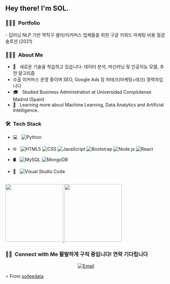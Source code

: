 <h2> Hey there! I'm SOL.</h2>

<h3> 👨🏻‍💻 &nbsp;Portfolio </h3>
- 딥러닝 NLP 기반 역직구 셀러/이커머스 업체들을 위한 구글 키워드 마케팅 비용 절감 솔루션 (2021)

<h3> 👨🏻‍💻 &nbsp;About Me </h3>

- 🤔 &nbsp; 새로운 기술을 학습하고 있습니다: 데이터 분석, 머신러닝 및 인공지능 모델, 추천 알고리즘
- 수출 이커머스 운영 중이며 SEO, Google Ads 등 마테크(마케팅+테크) 경력자입니다
- 🎓 &nbsp; Studied Business Administration at Universidad Complutense Madrid (Spain)
- 🌱 &nbsp; Learning more about Machine Learning, Data Analytics and Artificial Intelligence.

<h3> 🛠 &nbsp;Tech Stack</h3>

- 💻 &nbsp;
  ![Python](https://img.shields.io/badge/-Python-333333?style=flat&logo=python)

- 🌐 &nbsp;
  ![HTML5](https://img.shields.io/badge/-HTML5-333333?style=flat&logo=HTML5)
  ![CSS](https://img.shields.io/badge/-CSS-333333?style=flat&logo=CSS3&logoColor=1572B6)
  ![JavaScript](https://img.shields.io/badge/-JavaScript-333333?style=flat&logo=javascript)
  ![Bootstrap](https://img.shields.io/badge/-Bootstrap-333333?style=flat&logo=bootstrap&logoColor=563D7C)
  ![Node.js](https://img.shields.io/badge/-Node.js-333333?style=flat&logo=node.js)
  ![React](https://img.shields.io/badge/-React-333333?style=flat&logo=react)
- 🛢 &nbsp;
  ![MySQL](https://img.shields.io/badge/-MySQL-333333?style=flat&logo=mysql)
  ![MongoDB](https://img.shields.io/badge/-MongoDB-333333?style=flat&logo=mongodb)
- 🔧 &nbsp;
  ![Visual Studio Code](https://img.shields.io/badge/-Visual%20Studio%20Code-333333?style=flat&logo=visual-studio-code&logoColor=007ACC)

<br/>

<a href="https://github.com/solleedata">
  <img height="180em" src="https://github-readme-stats.vercel.app/api?username=solleedata&theme=buefy&show_icons=true" />
  <img height="180em" src="https://github-readme-stats.vercel.app/api/top-langs/?username=solleedata&theme=buefy&layout=compact" />
</a>

<br/>

<h3> 🤝🏻 &nbsp;Connect with Me 활발하게 구직 중입니다! 연락 기다립니다</h3>

<p align="center">
<a href="mailto:solleedata@gmail.com"><img alt="Email" src="https://img.shields.io/badge/Email-solleedata@gmail.com-blue?style=flat-square&logo=gmail"></a>
</p>

⭐️ From [solleedata](https://github.com/solleedata)
